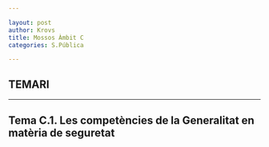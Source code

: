 ```yaml
---

layout: post
author: Krovs
title: Mossos Àmbit C
categories: S.Pública

---
```


## TEMARI ##

---

## Tema C.1. Les competències de la Generalitat en matèria de seguretat ##


